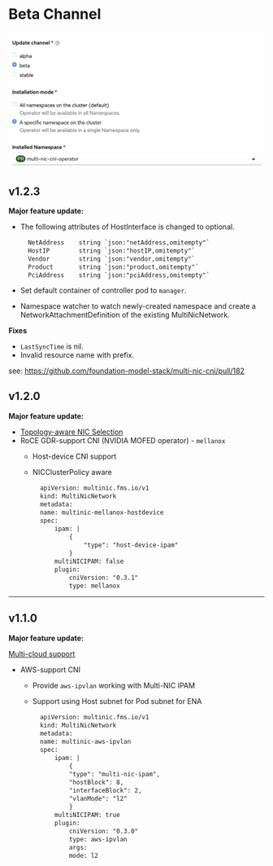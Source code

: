 # Beta Channel

![](../img/beta-release.png)

## v1.2.3

**Major feature update:**
- The following attributes of HostInterface is changed to optional.

        NetAddress    string `json:"netAddress,omitempty"`
        HostIP        string `json:"hostIP,omitempty"`
        Vendor        string `json:"vendor,omitempty"`
        Product       string `json:"product,omitempty"`
        PciAddress    string `json:"pciAddress,omitempty"`

- Set default container of controller pod to `manager`.
- Namespace watcher to watch newly-created namespace and create a NetworkAttachmentDefinition of the existing MultiNicNetwork.

**Fixes**
- `LastSyncTime` is nil. 
- Invalid resource name with prefix.

see: https://github.com/foundation-model-stack/multi-nic-cni/pull/182

## v1.2.0

**Major feature update:**

* [Topology-aware NIC Selection](../concept/policy.md#topology-strategy)
* RoCE GDR-support CNI (NVIDIA MOFED operator) - `mellanox`
    - Host-device CNI support
    - NICClusterPolicy aware

            apiVersion: multinic.fms.io/v1
            kind: MultiNicNetwork
            metadata:
            name: multinic-mellanox-hostdevice
            spec:
                ipam: |
                    {
                        "type": "host-device-ipam"
                    }
                multiNICIPAM: false
                plugin:
                    cniVersion: "0.3.1"
                    type: mellanox

---

## v1.1.0

**Major feature update:**

[Multi-cloud support](../user_guide/multi-cloud.md)

- AWS-support CNI
    - Provide `aws-ipvlan` working with Multi-NIC IPAM
    - Support using Host subnet for Pod subnet for ENA


            apiVersion: multinic.fms.io/v1
            kind: MultiNicNetwork
            metadata:
            name: multinic-aws-ipvlan
            spec:
                ipam: |
                    {
                    "type": "multi-nic-ipam",
                    "hostBlock": 8, 
                    "interfaceBlock": 2,
                    "vlanMode": "l2"
                    }
                multiNICIPAM: true
                plugin:
                    cniVersion: "0.3.0"
                    type: aws-ipvlan
                    args: 
                    mode: l2
